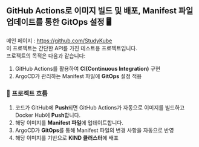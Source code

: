 ## GitHub Actions로 이미지 빌드 및 배포, Manifest 파일 업데이트를 통한 GitOps 설정 🖥

메인 페이지 : https://github.com/StudyKube
<br>
이 프로젝트는 간단한 API를 가진 테스트용 프로젝트입니다. <br> 
프로젝트의 목적은 다음과 같습니다:
1. GitHub Actions를 활용하여 **CI(Continuous Integration)** 구현
2. ArgoCD가 관리하는 Manifest 파일에 **GitOps** 설정 적용

### 🔄 프로젝트 흐름
1. 코드가 GitHub에 **Push**되면 GitHub Actions가 자동으로 이미지를 빌드하고 Docker Hub에 **Push**합니다.
2. 해당 이미지를 **Manifest 파일**에 업데이트합니다.
3. ArgoCD가 **GitOps**를 통해 Manifest 파일의 변경 사항을 자동으로 반영
4. 해당 이미지를 기반으로 **KIND 클러스터**에 배포
